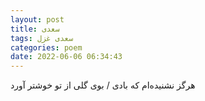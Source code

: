 ```yaml
---
layout: post
title: سعدی
tags: سعدی غزل
categories: poem
date: 2022-06-06 06:34:43
---
```


هرگز نشنیده‌ام که بادی / بوی گلی از تو خوشتر آورد
